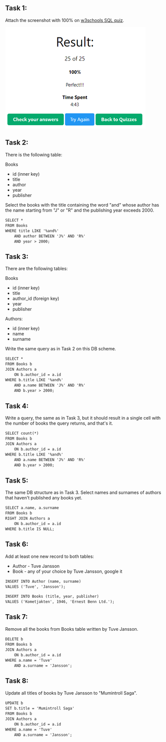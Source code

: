 
## **Task 1**:  
Attach the screenshot with 100% on [w3schools SQL quiz](https://www.w3schools.com/sql/sql_quiz.asp).  

![Picture](https://github.com/sashaglk/Learning-SQL/blob/main/SQL%20quiz%20complete.png)

## **Task 2**:  
There is the following table:

Books  
- id (inner key)  
- title  
- author  
- year  
- publisher  

Select the books with the title containing the word "and" whose author has the name starting from "J" or "R" and the publishing year exceeds 2000.  

``SELECT *``  
``FROM Books``  
``WHERE title LIKE '%and%'``  
``    AND author BETWEEN 'J%' AND 'R%'``  
``    AND year > 2000;``  

## **Task 3**:  
There are the following tables:  

Books  
- id (inner key)  
- title  
- author_id (foreign key)  
- year  
- publisher  

Authors:  
- id (inner key)  
- name  
- surname  

Write the same query as in Task 2 on this DB scheme.  

``SELECT *``  
``FROM Books b``  
``JOIN Authors a``  
``    ON b.author_id = a.id``  
``WHERE b.title LIKE '%and%'``   
``    AND a.name BETWEEN 'J%' AND 'R%'``  
``    AND b.year > 2000;``  

## **Task 4**:  
Write a query, the same as in Task 3, but it should result in a single cell with the number of books the query returns, and that's it.  

``SELECT count(*)``  
``FROM Books b``  
``JOIN Authors a``  
``    ON b.author_id = a.id``  
``WHERE b.title LIKE '%and%'``  
``    AND a.name BETWEEN 'J%' AND 'R%'``  
``    AND b.year > 2000;``  

## **Task 5**:  
The same DB structure as in Task 3. Select names and surnames of authors that haven't published any books yet.  

``SELECT a.name, a.surname``  
``FROM Books b``  
``RIGHT JOIN Authors a``  
``    ON b.author_id = a.id``  
``WHERE b.title IS NULL;``  

## **Task 6**:  
Add at least one new record to both tables:  

- Author - Tuve Jansson  
- Book - any of your choice by Tuve Jansson, google it  

``INSERT INTO Author (name, surname)``  
``VALUES ('Tuve', 'Jansson');``  

``INSERT INTO Books (title, year, publisher)``  
``VALUES ('Kometjakten', 1946, 'Ernest Benn Ltd.');``  

## **Task 7**:  
Remove all the books from Books table written by Tuve Jansson.  

``DELETE b``  
``FROM Books b``  
``JOIN Authors a``  
``    ON b.author_id = a.id``  
``WHERE a.name = 'Tuve'``  
``    AND a.surname = 'Jansson';``  

## **Task 8**:  
Update all titles of books by Tuve Jansson to "Mumintroll Saga".  

``UPDATE b``  
``SET b.title = 'Mumintroll Saga'``  
``FROM Books b``  
``JOIN Authors a``  
``    ON b.author_id = a.id``  
``WHERE a.name = 'Tuve'``  
``    AND a.surname = 'Jansson';``  
